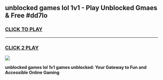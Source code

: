 
## unblocked games lol 1v1 - Play Unblocked Gmaes & Free #dd7lo
<h3>
<a href="https://premium.freeplayer.one?title=unblocked_games_lol_1v1&ref=01M">CLICK TO PLAY</a></h3>
<hr>

<h3>
<a href="https://premium.freeplayer.one?title=unblocked_games_lol_1v1&ref=01M">CLICK 2 PLAY</a>
  
</h3>

<a href="https://premium.freeplayer.one?title=unblocked_games_lol_1v1&ref=01M"><img src="https://clearcache.store/games.png"></a>


**unblocked games lol 1v1 games unblocked: Your Gateway to Fun and Accessible Online Gaming**
